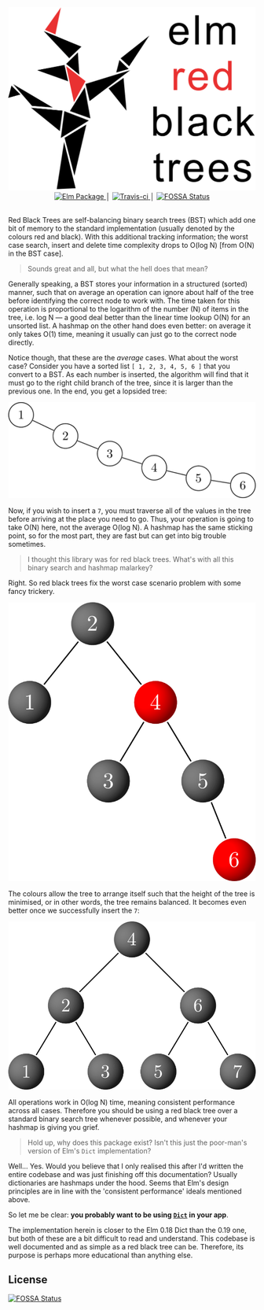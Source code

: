 <center><img src="logo/logo.png" alt="elm-redblacktrees"></center>

<div align="center">
    <a href="https://package.elm-lang.org/packages/Libbum/elm-redblacktrees/latest/">
        <img src="https://img.shields.io/elm-package/v/Libbum/elm-redblacktrees.svg" alt="Elm Package" />
    </a>
    │
    <a href="https://travis-ci.org/Libbum/elm-redblacktrees">
        <img src="https://travis-ci.org/Libbum/elm-redblacktrees.svg?branch=master" alt="Travis-ci" />
    </a>
    │
    <a href="https://app.fossa.io/projects/git%2Bgithub.com%2FLibbum%2Felm-redblacktrees?ref=badge_shield">
        <img src="https://app.fossa.io/api/projects/git%2Bgithub.com%2FLibbum%2Felm-redblacktrees.svg?type=shield" alt="FOSSA Status" />
    </a>
</div>
<br />

Red Black Trees are self-balancing binary search trees (BST) which add one bit of memory to the standard implementation (usually denoted by the colours red and black).
With this additional tracking information; the worst case search, insert and delete time complexity drops to O(log N) [from O(N) in the BST case].

> Sounds great and all, but what the hell does that mean?

Generally speaking, a BST stores your information in a structured (sorted) manner, such that on average an operation can ignore about half of the tree before identifying the correct node to work with.
The time taken for this operation is proportional to the logarithm of the number (N) of items in the tree, i.e. log N &mdash; a good deal better than the linear time lookup O(N) for an unsorted list.
A hashmap on the other hand does even better: on average it only takes O(1) time, meaning it usually can just go to the correct node directly.

Notice though, that these are the *average* cases.
What about the worst case?
Consider you have a sorted list `[ 1, 2, 3, 4, 5, 6 ]` that you convert to a BST.
As each number is inserted, the algorithm will find that it must go to the right child branch of the tree, since it is larger than the previous one.
In the end, you get a lopsided tree:

<center><img src="images/sortedbst.png" alt="Worst case BST"></center>

Now, if you wish to insert a `7`, you must traverse all of the values in the tree before arriving at the place you need to go.
Thus, your operation is going to take O(N) here, not the average O(log N).
A hashmap has the same sticking point, so for the most part, they are fast but can get into big trouble sometimes.

> I thought this library was for red black trees. What's with all this binary search and hashmap malarkey?

Right. So red black trees fix the worst case scenario problem with some fancy trickery.

<center><img src="images/redblack1to6.png" alt="A red black tree from a sorted list"></center>

The colours allow the tree to arrange itself such that the height of the tree is minimised, or in other words, the tree remains balanced.
It becomes even better once we successfully insert the `7`:

<center><img src="images/redblack1to7.png" alt="A balanced red black tree"></center>

All operations work in O(log N) time, meaning consistent performance across all cases.
Therefore you should be using a red black tree over a standard binary search tree whenever possible, and whenever your hashmap is giving you grief.

> Hold up, why does this package exist? Isn't this just the poor-man's version of Elm's `Dict` implementation?

Well&hellip; Yes. Would you believe that I only realised this after I'd written the entire codebase and was just finishing off this documentation?
Usually dictionaries are hashmaps under the hood.
Seems that Elm's design principles are in line with the 'consistent performance' ideals mentioned above.

So let me be clear: **you probably want to be using [`Dict`](https://package.elm-lang.org/packages/elm/core/latest/Dict) in your app**.

The implementation herein is closer to the Elm 0.18 Dict than the 0.19 one, but both of these are a bit difficult to read and understand.
This codebase is well documented and as simple as a red black tree can be.
Therefore, its purpose is perhaps more educational than anything else.

## License
[![FOSSA Status](https://app.fossa.io/api/projects/git%2Bgithub.com%2FLibbum%2Felm-redblacktrees.svg?type=large)](https://app.fossa.io/projects/git%2Bgithub.com%2FLibbum%2Felm-redblacktrees?ref=badge_large)
